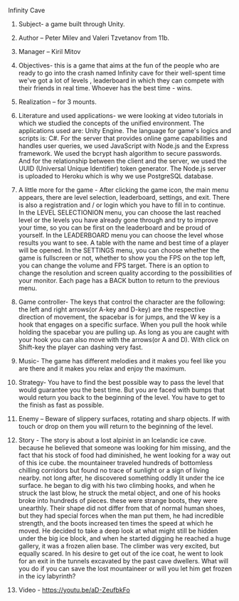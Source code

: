 
Infinity Cave

1. Subject-  a game built through Unity. 

2. Аuthor – Peter Milev and Valeri Tzvetanov from 11b.

3. Manager – Kiril Mitov

4. Objectives- this is a game that aims at the fun of the people who are ready to go into the crash named  Infinity cave for their well-spent time we've got a lot of levels , leaderboard in which they can compete with their friends in real time. Whoever has the best time - wins.

5. Realization – for 3 mounts.
  
6. Literature and used applications- we were looking at video tutorials in which we studied the concepts of the unified environment. The applications used are: Unity Engine. The language for game's logics and scripts is: C#.
  For the server that provides online game capabilities and handles user queries, we used JavaScript with Node.js and the Express framework. We used the bcrypt hash algorithm to secure passwords. And for the relationship between the client and the server, we used the UUID (Universal Unique Identifier) token generator.
  The Node.js server is uploaded to Heroku which is why we use PostgreSQL database.

7. A little more for the game -
After clicking the game icon, the main menu appears, there are level selection, leaderboard, settings, and exit. There is also a registration and / or login which you have to fill in to continue.
In the LEVEL SELECTIONION menu, you can choose the last reached level or the levels you have already gone through and try to improve your time, so you can be first on the leaderboard and be proud of yourself.
In the LEADERBOARD menu you can choose the level whose results you want to see. A table with the name and best time of a player will be opened.
In the SETTINGS menu, you can choose whether the game is fullscreen or not, whether to show you the FPS on the top left, you can change the volumе and FPS target. There is an option to change the resolution and screen quality according to the possibilities of your monitor.
Each page has a BACK button to return to the previous menu.

8. Game controller-
The keys that control the character are the following: the left and right arrows(or A-key and D-key) are the respective direction of movement, the spacebar is for jumps, and the W key is a hook that engages on a specific surface. When you pull the hook while holding the spacebar you are pulling up. As long as you are caught with your hook you can also move with the arrows(or A and D). With click on Shift-key the player can dashing very fast.

9. Music-
The game has different melodies and it makes you feel like you are there and it makes you relax and enjoy the maximum.

10. Strategy-
You have to find the best possible way to pass the level that would guarantee you the best time. But you are faced with bumps that would return you back to the beginning of the level. You have to get to the finish as fast as possible.

11. Enemy – 
Beware of slippery surfaces, rotating and sharp objects. If with
touch or drop on them you will return to the beginning of the level.

12. Story -
The story is about a lost alpinist in an Icelandic ice cave. because he believed that someone was looking for him missing, and the fact that his stock of food had diminished, he went looking for a way out of this ice cube. the mountaineer traveled hundreds of bottomless chilling corridors but found no trace of sunlight or a sign of living nearby. not long after, he discovered something oddly lit under the ice surface. he began to dig with his two climbing hooks, and when he struck the last blow, he struck the metal object, and one of his hooks broke into hundreds of pieces. these were strange boots, they were unearthly. Their shape did not differ from that of normal human shoes, but they had special forces when the man put them, he had incredible strength, and the boots increased ten times the speed at which he moved. He decided to take a deep look at what might still be hidden under the big ice block, and when he started digging he reached a huge gallery, it was a frozen alien base. The climber was very excited, but equally scared. In his desire to get out of the ice coat, he went to look for an exit in the tunnels excavated by the past cave dwellers.
What will you do if you can save the lost mountaineer or will you let him get frozen in the icy labyrinth?

13. Video - https://youtu.be/aD-ZeufbkFo








